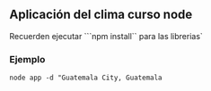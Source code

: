 ## Aplicación del clima curso node

Recuerden ejecutar ```npm install`` para las librerias`

### Ejemplo 
```
node app -d "Guatemala City, Guatemala
```